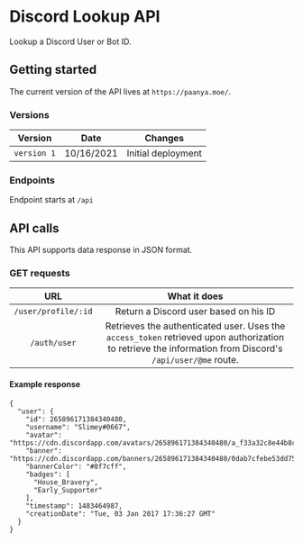 # Discord Lookup API

Lookup a Discord User or Bot ID.

## Getting started

The current version of the API lives at `https://paanya.moe/`.

### Versions

| Version | Date | Changes |
| :--------: | :--------: | :--------: |
| `version 1` | 10/16/2021 | Initial deployment |

### Endpoints

Endpoint starts at `/api`

## API calls

This API supports data response in JSON format.

### GET requests

| URL | What it does |
| :--------: | :--------: |
| `/user/profile/:id` | Return a Discord user based on his ID |
| `/auth/user` | Retrieves the authenticated user. Uses the `access_token` retrieved upon authorization to retrieve the information from Discord's `/api/user/@me` route. |

#### Example response

```
{
  "user": {
    "id": 265896171384340480,
    "username": "Slimey#0667",
    "avatar": "https://cdn.discordapp.com/avatars/265896171384340480/a_f33a32c8e44b8c0246e5433b8c0edb65",
    "banner": "https://cdn.discordapp.com/banners/265896171384340480/0dab7cfebe53dd7549fd84774a07ed78",
    "bannerColor": "#8f7cff",
    "badges": [
      "House_Bravery",
      "Early_Supporter"
    ],
    "timestamp": 1483464987,
    "creationDate": "Tue, 03 Jan 2017 17:36:27 GMT"
  }
}
```
